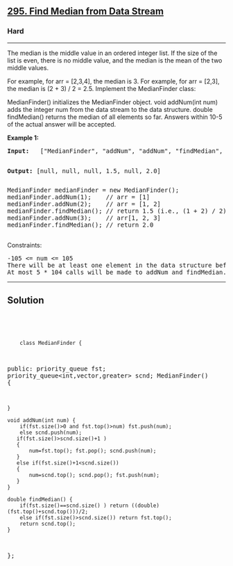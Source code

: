 
<h2><a href="https://leetcode.com/problems/find-median-from-data-stream/description/">295. Find Median from Data Stream</a></h2>
<h3>Hard</h3>
<hr>
<div><p>
The median is the middle value in an ordered integer list. If the size of the list is even, there is no middle value, and the median is the mean of the two middle values.

For example, for arr = [2,3,4], the median is 3.
For example, for arr = [2,3], the median is (2 + 3) / 2 = 2.5.
Implement the MedianFinder class:

MedianFinder() initializes the MedianFinder object.
void addNum(int num) adds the integer num from the data stream to the data structure.
double findMedian() returns the median of all elements so far. Answers within 10-5 of the actual answer will be accepted.
</p>


<p><strong>Example 1:</strong></p>
<pre><strong>Input:</strong>   ["MedianFinder", "addNum", "addNum", "findMedian", "addNum", "findMedian"]  [[], [1], [2], [], [3], []]

<strong>Output:</strong> [null, null, null, 1.5, null, 2.0]
</pre>
<pre>
MedianFinder medianFinder = new MedianFinder();
medianFinder.addNum(1);    // arr = [1]
medianFinder.addNum(2);    // arr = [1, 2]
medianFinder.findMedian(); // return 1.5 (i.e., (1 + 2) / 2)
medianFinder.addNum(3);    // arr[1, 2, 3]
medianFinder.findMedian(); // return 2.0
  </pre>


Constraints:
<pre>
-105 <= num <= 105
There will be at least one element in the data structure before calling findMedian.
At most 5 * 104 calls will be made to addNum and findMedian.
</pre>
<hr>
 <h2><strong><b>Solution</b></strong></h2>
 <br>
 <pre>
 
        class MedianFinder {
public:
   priority_queue<int> fst;
   priority_queue<int,vector<int>,greater<int>> scnd;
    MedianFinder() {
        
    }
    
    void addNum(int num) {
        if(fst.size()>0 and fst.top()>num) fst.push(num);
        else scnd.push(num);
       if(fst.size()>scnd.size()+1 ) 
       {
           num=fst.top(); fst.pop(); scnd.push(num);
       }
       else if(fst.size()+1<scnd.size())
       {
           num=scnd.top(); scnd.pop(); fst.push(num);
       }
    }
    
    double findMedian() {
        if(fst.size()==scnd.size() ) return ((double)(fst.top()+scnd.top()))/2;
        else if(fst.size()>scnd.size()) return fst.top();
        return scnd.top();
    }
};


          
 </pre>

